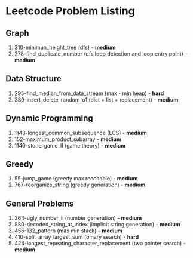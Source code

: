 # Leetcode Problem Listing

## Graph
1. 310-minimun_height_tree (dfs) - **medium**
1. 278-find_duplicate_number (dfs loop detection and loop entry point) - **medium**

## Data Structure
1. 295-find_median_from_data_stream (max - min heap) - **hard**
2. 380-insert_delete_random_o1 (dict + list + replacement) - **medium**

## Dynamic Programming
1. 1143-longest_common_subsequence (LCS) - **medium**
2. 152-maximum_product_subarray - **medium**
3. 1140-stone_game_II (game theory) - **medium**

## Greedy
1. 55-jump_game (greedy max reachable) - **medium**
2. 767-reorganize_string (greedy generation) - **medium**

## General Problems
1. 264-ugly_number_ii (number generation) - **medium**
2. 880-decoded_string_at_index (implicit string generation) - **medium**
3. 456-132_pattern (max min stack) - **medium**
4. 410-split_array_largest_sum (binary search) - **hard**
5. 424-longest_repeating_character_replacement (two pointer search) - **medium** 